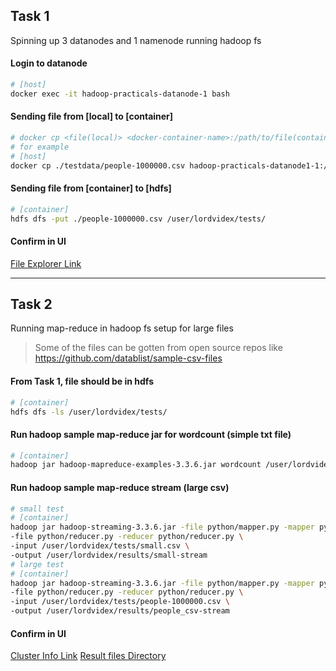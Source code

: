 ## Task 1
Spinning up 3 datanodes and 1 namenode running hadoop fs
#### Login to datanode
```sh
# [host]
docker exec -it hadoop-practicals-datanode-1 bash
```
#### Sending file from [local] to [container]
```sh
# docker cp <file(local)> <docker-container-name>:/path/to/file(container)
# for example
# [host]
docker cp ./testdata/people-1000000.csv hadoop-practicals-datanode1-1:/opt/hadoop/people-1000000.csv
```

#### Sending file from [container] to [hdfs]
```sh
# [container]
hdfs dfs -put ./people-1000000.csv /user/lordvidex/tests/
```

#### Confirm in UI
[File Explorer Link](http://localhost:9870/explorer.html#/user/lordvidex/tests)

--- 

## Task 2
Running map-reduce in hadoop fs setup for large files
> Some of the files can be gotten from open source repos like https://github.com/datablist/sample-csv-files
#### From Task 1, file should be in hdfs
```sh
# [container]
hdfs dfs -ls /user/lordvidex/tests/
```
#### Run hadoop sample map-reduce jar for wordcount (simple txt file)
```sh
# [container]
hadoop jar hadoop-mapreduce-examples-3.3.6.jar wordcount /user/lordvidex/tests/big.txt /user/lordvidex/results/big
```

#### Run hadoop sample map-reduce stream (large csv)
```sh
# small test
# [container]
hadoop jar hadoop-streaming-3.3.6.jar -file python/mapper.py -mapper python/mapper.py \
-file python/reducer.py -reducer python/reducer.py \
-input /user/lordvidex/tests/small.csv \
-output /user/lordvidex/results/small-stream
# large test
# [container]
hadoop jar hadoop-streaming-3.3.6.jar -file python/mapper.py -mapper python/mapper.py \
-file python/reducer.py -reducer python/reducer.py \
-input /user/lordvidex/tests/people-1000000.csv \
-output /user/lordvidex/results/people_csv-stream
```

#### Confirm in UI
[Cluster Info Link](http://localhost:8088/cluster/apps/FINISHED)
[Result files Directory](http://localhost:9870/explorer.html#/user/lordvidex/results)
